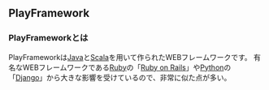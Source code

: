 ## PlayFramework

### PlayFrameworkとは

PlayFrameworkは[Java]()と[Scala]()を用いて作られたWEBフレームワークです。
有名なWEBフレームワークである[Ruby]()の「[Ruby on Rails]()」や[Python]()の「[Django]()」から大きな影響を受けているので、非常に似た点が多い。

